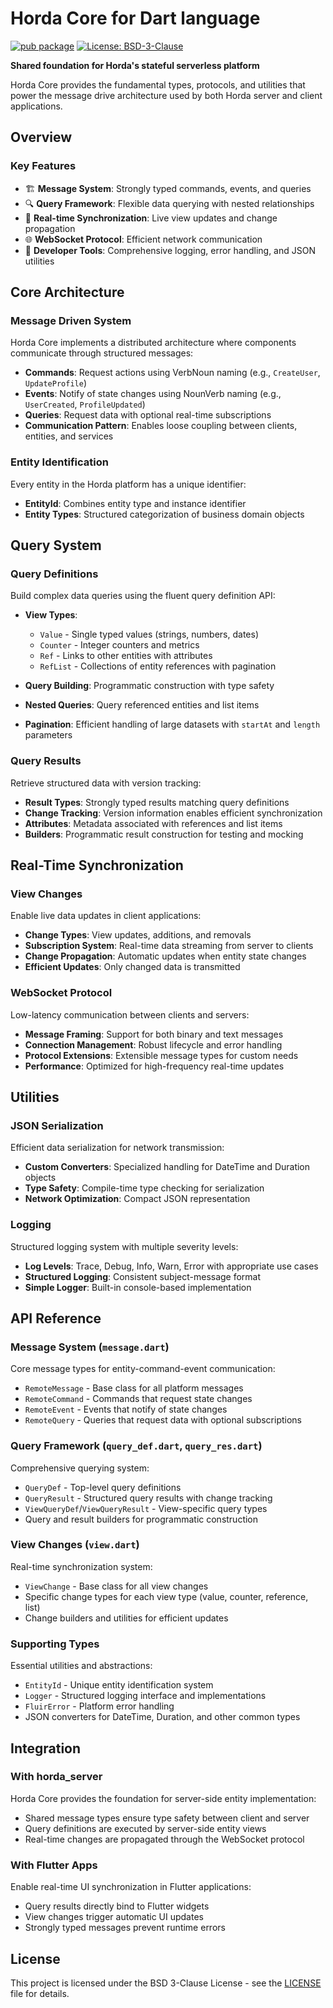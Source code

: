 # Horda Core for Dart language

[![pub package](https://img.shields.io/pub/v/horda_core.svg)](https://pub.dev/packages/horda_core)
[![License: BSD-3-Clause](https://img.shields.io/badge/License-BSD%203--Clause-blue.svg)](https://opensource.org/licenses/BSD-3-Clause)

**Shared foundation for Horda's stateful serverless platform**

Horda Core provides the fundamental types, protocols, and utilities that power the message drive architecture used by both Horda server and client applications.

## Overview

### Key Features

- 🏗️ **Message System**: Strongly typed commands, events, and queries
- 🔍 **Query Framework**: Flexible data querying with nested relationships
- 🔄 **Real-time Synchronization**: Live view updates and change propagation  
- 🌐 **WebSocket Protocol**: Efficient network communication
- 🔧 **Developer Tools**: Comprehensive logging, error handling, and JSON utilities

## Core Architecture

### Message Driven System

Horda Core implements a distributed architecture where components communicate through structured messages:

- **Commands**: Request actions using VerbNoun naming (e.g., `CreateUser`, `UpdateProfile`)
- **Events**: Notify of state changes using NounVerb naming (e.g., `UserCreated`, `ProfileUpdated`)  
- **Queries**: Request data with optional real-time subscriptions
- **Communication Pattern**: Enables loose coupling between clients, entities, and services

### Entity Identification

Every entity in the Horda platform has a unique identifier:

- **EntityId**: Combines entity type and instance identifier
- **Entity Types**: Structured categorization of business domain objects

## Query System

### Query Definitions

Build complex data queries using the fluent query definition API:

- **View Types**: 
  - `Value` - Single typed values (strings, numbers, dates)
  - `Counter` - Integer counters and metrics
  - `Ref` - Links to other entities with attributes
  - `RefList` - Collections of entity references with pagination

- **Query Building**: Programmatic construction with type safety
- **Nested Queries**: Query referenced entities and list items
- **Pagination**: Efficient handling of large datasets with `startAt` and `length` parameters

### Query Results

Retrieve structured data with version tracking:

- **Result Types**: Strongly typed results matching query definitions
- **Change Tracking**: Version information enables efficient synchronization
- **Attributes**: Metadata associated with references and list items
- **Builders**: Programmatic result construction for testing and mocking

## Real-Time Synchronization

### View Changes

Enable live data updates in client applications:

- **Change Types**: View updates, additions, and removals
- **Subscription System**: Real-time data streaming from server to clients
- **Change Propagation**: Automatic updates when entity state changes
- **Efficient Updates**: Only changed data is transmitted

### WebSocket Protocol

Low-latency communication between clients and servers:

- **Message Framing**: Support for both binary and text messages
- **Connection Management**: Robust lifecycle and error handling
- **Protocol Extensions**: Extensible message types for custom needs
- **Performance**: Optimized for high-frequency real-time updates

## Utilities

### JSON Serialization

Efficient data serialization for network transmission:

- **Custom Converters**: Specialized handling for DateTime and Duration objects
- **Type Safety**: Compile-time type checking for serialization
- **Network Optimization**: Compact JSON representation

### Logging

Structured logging system with multiple severity levels:

- **Log Levels**: Trace, Debug, Info, Warn, Error with appropriate use cases
- **Structured Logging**: Consistent subject-message format
- **Simple Logger**: Built-in console-based implementation

## API Reference

### Message System (`message.dart`)

Core message types for entity-command-event communication:

- `RemoteMessage` - Base class for all platform messages
- `RemoteCommand` - Commands that request state changes
- `RemoteEvent` - Events that notify of state changes
- `RemoteQuery` - Queries that request data with optional subscriptions

### Query Framework (`query_def.dart`, `query_res.dart`)

Comprehensive querying system:

- `QueryDef` - Top-level query definitions
- `QueryResult` - Structured query results with change tracking
- `ViewQueryDef`/`ViewQueryResult` - View-specific query types
- Query and result builders for programmatic construction

### View Changes (`view.dart`)

Real-time synchronization system:

- `ViewChange` - Base class for all view changes
- Specific change types for each view type (value, counter, reference, list)
- Change builders and utilities for efficient updates

### Supporting Types

Essential utilities and abstractions:

- `EntityId` - Unique entity identification system
- `Logger` - Structured logging interface and implementations
- `FluirError` - Platform error handling
- JSON converters for DateTime, Duration, and other common types

## Integration

### With horda_server

Horda Core provides the foundation for server-side entity implementation:

- Shared message types ensure type safety between client and server
- Query definitions are executed by server-side entity views
- Real-time changes are propagated through the WebSocket protocol

### With Flutter Apps

Enable real-time UI synchronization in Flutter applications:

- Query results directly bind to Flutter widgets
- View changes trigger automatic UI updates
- Strongly typed messages prevent runtime errors

## License

This project is licensed under the BSD 3-Clause License - see the [LICENSE](LICENSE) file for details.
